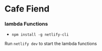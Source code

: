 # Cafe Fiend

### lambda Functions

- `npm install -g netlify-cli`

Run `netlify dev` to start the lambda functions
